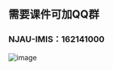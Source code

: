 ## 需要课件可加QQ群
### NJAU-IMIS：162141000
![image](https://user-images.githubusercontent.com/60532543/149772611-7643a912-a6f6-4fd0-b8f4-7659bc5a2211.png)

